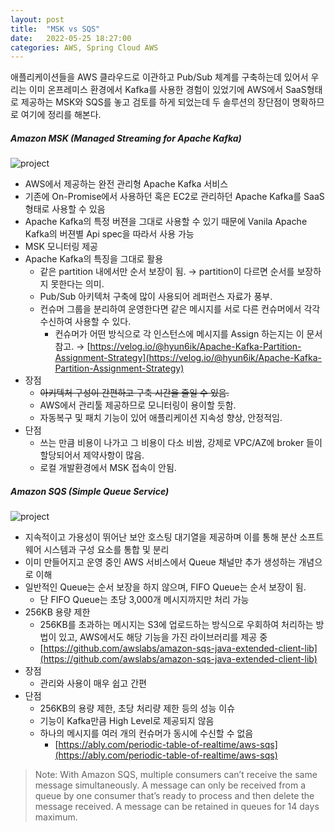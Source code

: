 ```yaml
---
layout: post  
title:  "MSK vs SQS"  
date:   2022-05-25 18:27:00  
categories: AWS, Spring Cloud AWS
---
```


애플리케이션들을 AWS 클라우드로 이관하고 Pub/Sub 체계를 구축하는데 있어서 우리는 이미 온프레미스 환경에서 Kafka를 사용한 경험이 있었기에 AWS에서 SaaS형태로 제공하는 MSK와 SQS를 놓고 검토를 하게 되었는데 두 솔루션의 장단점이 명확하므로 여기에 정리를 해본다.

##### Amazon MSK (Managed Streaming for Apache Kafka)

![project](./../../../../../../../images/20220525/1.png)

* AWS에서 제공하는 완전 관리형 Apache Kafka 서비스
* 기존에 On-Promise에서 사용하던 혹은 EC2로 관리하던 Apache Kafka를 SaaS형태로 사용할 수 있음
* Apache Kafka의 특정 버젼을 그대로 사용할 수 있기 때문에 Vanila Apache Kafka의 버젼별 Api spec을 따라서 사용 가능
* MSK 모니터링 제공
* Apache Kafka의 특징을 그대로 활용
  * 같은 partition 내에서만 순서 보장이 됨. → partition이 다르면 순서를 보장하지 못한다는 의미.
  * Pub/Sub 아키텍처 구축에 많이 사용되어 레퍼런스 자료가 풍부.
  * 컨슈머 그룹을 분리하여 운영한다면 같은 메시지를 서로 다른 컨슈머에서 각각 수신하여 사용할 수 있다.
    * 컨슈머가 어떤 방식으로 각 인스턴스에 메시지를 Assign 하는지는 이 문서 참고. → [https://velog.io/@hyun6ik/Apache-Kafka-Partition-Assignment-Strategy](https://velog.io/@hyun6ik/Apache-Kafka-Partition-Assignment-Strategy)
* 장점
  * ~~아키텍처 구성이 간편하고 구축 시간을 줄일 수 있음.~~
  * AWS에서 관리툴 제공하므로 모니터링이 용이할 듯함.
  * 자동복구 및 패치 기능이 있어 애플리케이션 지속성 향상, 안정적임.
* 단점
  * 쓰는 만큼 비용이 나가고 그 비용이 다소 비쌈, 강제로 VPC/AZ에 broker 들이 할당되어서 제약사항이 많음.
  * 로컬 개발환경에서 MSK 접속이 안됨.

##### Amazon SQS (Simple Queue Service)

![project](./../../../../../../../images/20220525/2.png)

* 지속적이고 가용성이 뛰어난 보안 호스팅 대기열을 제공하며 이를 통해 분산 소프트웨어 시스템과 구성 요소를 통합 및 분리
* 이미 만들어지고 운영 중인 AWS 서비스에서 Queue 채널만 추가 생성하는 개념으로 이해
* 일반적인 Queue는 순서 보장을 하지 않으며, FIFO Queue는 순서 보장이 됨.
  * 단 FIFO Queue는 초당 3,000개 메시지까지만 처리 가능
* 256KB 용량 제한
  * 256KB를 초과하는 메시지는 S3에 업로드하는 방식으로 우회하여 처리하는 방법이 있고, AWS에서도 해당 기능을 가진 라이브러리를 제공 중
  * [https://github.com/awslabs/amazon-sqs-java-extended-client-lib](https://github.com/awslabs/amazon-sqs-java-extended-client-lib)
* 장점
  * 관리와 사용이 매우 쉽고 간편
* 단점
  * 256KB의 용량 제한, 초당 처리량 제한 등의 성능 이슈
  * 기능이 Kafka만큼 High Level로 제공되지 않음
  * 하나의 메시지를 여러 개의 컨슈머가 동시에 수신할 수 없음
    * [https://ably.com/periodic-table-of-realtime/aws-sqs](https://ably.com/periodic-table-of-realtime/aws-sqs)
> Note: With Amazon SQS, multiple consumers can’t receive the same message simultaneously. A message can only be received from a queue by one consumer that’s ready to process and then delete the message received. A message can be retained in queues for 14 days maximum. 
